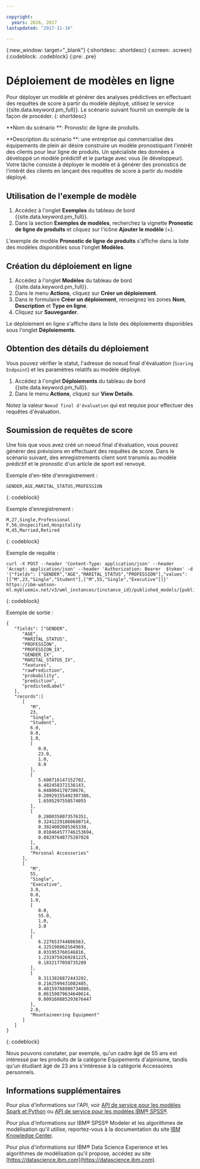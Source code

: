 ```yaml
---

copyright:
  years: 2016, 2017
lastupdated: "2017-11-16"

---
```


{:new_window: target="_blank"}
{:shortdesc: .shortdesc}
{:screen: .screen}
{:codeblock: .codeblock}
{:pre: .pre}

# Déploiement de modèles en ligne

Pour déployer un modèle et générer des analyses prédictives en effectuant des requêtes de score à partir du modèle déployé, utilisez le service {{site.data.keyword.pm_full}}. Le scénario suivant fournit un exemple de la façon de procéder.
{: shortdesc}

**Nom du scénario **:  Pronostic de ligne de produits.

**Description du scénario **: une entreprise qui commercialise des équipements de plein air désire construire un modèle pronostiquant l'intérêt des clients pour leur ligne de produits. Un spécialiste des données a développé un modèle prédictif et le partage avec vous (le développeur). Votre tâche consiste à déployer le modèle et à générer des pronostics de l'intérêt des clients en lançant des requêtes de score à partir du modèle déployé.

## Utilisation de l'exemple de modèle

1. Accédez à l'onglet **Exemples** du tableau de bord {{site.data.keyword.pm_full}}.
2. Dans la section **Exemples de modèles**, recherchez la vignette **Pronostic de ligne de produits** et cliquez sur l'icône **Ajouter le modèle** (+).

L'exemple de modèle **Pronostic de ligne de produits** s'affiche dans la liste des modèles disponibles sous l'onglet **Modèles**.


## Création du déploiement en ligne

1. Accédez à l'onglet **Modèles** du tableau de bord {{site.data.keyword.pm_full}}.
2. Dans le menu **Actions**, cliquez sur **Créer un déploiement**.
3. Dans le formulaire **Créer un déploiement**, renseignez les zones **Nom**, **Description** et **Type en ligne**.
4. Cliquez sur **Sauvegarder**.

Le déploiement en ligne s'affiche dans la liste des déploiements disponibles sous l'onglet **Déploiements**.

## Obtention des détails du déploiement

Vous pouvez vérifier le statut, l'adresse de noeud final d'évaluation (`Scoring Endpoint`) et les paramètres relatifs au modèle déployé.

1. Accédez à l'onglet **Déploiements** du tableau de bord {{site.data.keyword.pm_full}}.
2. Dans le menu **Actions**, cliquez sur **View Details**.

Notez la valeur `Noeud final d'évaluation` qui est requise pour effectuer des requêtes d'évaluation.


## Soumission de requêtes de score

Une fois que vous avez créé un noeud final d'évaluation, vous pouvez générer des prévisions en effectuant des requêtes de score. Dans le scénario suivant, des enregistrements client sont transmis au modèle prédictif et le pronostic d'un article de sport est renvoyé.

Exemple d'en-tête d'enregistrement :

```
GENDER,AGE,MARITAL_STATUS,PROFESSION
```
{: codeblock}

Exemple d'enregistrement :

```
M,27,Single,Professional
F,56,Unspecified,Hospitality
M,45,Married,Retired
```
{: codeblock}

Exemple de requête :

```
curl -X POST --header 'Content-Type: application/json' --header 'Accept: application/json' --header 'Authorization: Bearer  $token' -d '{"fields": ["GENDER","AGE","MARITAL_STATUS","PROFESSION"],"values": [["M",23,"Single","Student"],["M",55,"Single","Executive"]]}' https://ibm-watson-ml.mybluemix.net/v3/wml_instances/{instance_id}/published_models/{published_model_id}/deployments/{deployment_id}/online
```
{: codeblock}

Exemple de sortie :

```
{
   "fields": ["GENDER",
      "AGE",
      "MARITAL_STATUS",
      "PROFESSION",
      "PROFESSION_IX",
      "GENDER_IX",
      "MARITAL_STATUS_IX",
      "features",
      "rawPrediction",
      "probability",
      "prediction",
      "predictedLabel"
   ],
   "records":[
      [
         "M",
         23,
         "Single",
         "Student",
         6.0,
         0.0,
         1.0,
         [
            0.0,
            23.0,
            1.0,
            6.0
         ],
         [
            5.600716147152702,
            6.482458372136143,
            6.048004170730676,
            0.20929155492307386,
            1.6595297550574055
         ],
         [
            0.2800358073576351,
            0.32412291860680714,
            0.3024002085365338,
            0.010464577746153694,
            0.08297648775287028
         ],
         1.0,
         "Personal Accessories"
      ],
      [
         "M",
         55,
         "Single",
         "Executive",
         3.0,
         0.0,
         1.0,
         [
            0.0,
            55.0,
            1.0,
            3.0
         ],
         [
            6.227653744886563,
            4.325198862164969,
            8.031953760146816,
            1.2319759269281225,
            0.1832177058735289
         ],
         [
            0.3113826872443282,
            0.2162599431082485,
            0.40159768800734086,
            0.06159879634640614,
            0.009160885293676447
         ],
         2.0,
         "Mountaineering Equipment"
      ]
   ]
}
```
{: codeblock}

Nous pouvons constater, par exemple, qu'un cadre âgé de 55 ans est intéressé par les produits de la catégorie Equipements d'alpinisme, tandis qu'un étudiant âgé de 23 ans s'intéresse à la catégorie Accessoires personnels.

## Informations supplémentaires

Pour plus d'informations sur l'API, voir [API de service pour les modèles Spark et Python](pm_service_api_spark.html) ou [API de service pour les modèles IBM® SPSS®](pm_service_api_spss.html).

Pour plus d'informations sur IBM® SPSS® Modeler et les algorithmes de modélisation qu'il utilise, reportez-vous à la documentation du site [IBM Knowledge Center](https://www.ibm.com/support/knowledgecenter/SS3RA7).

Pour plus d'informations sur IBM® Data Science Experience et les algorithmes de modélisation qu'il propose, accédez au site [https://datascience.ibm.com](https://datascience.ibm.com).
